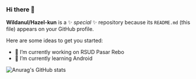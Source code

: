 ### Hi there 👋


**Wildanul/Hazel-kun** is a ✨ _special_ ✨ repository because its `README.md` (this file) appears on your GitHub profile.

Here are some ideas to get you started:

- 🔭 I’m currently working on RSUD Pasar Rebo
- 🌱 I’m currently learning Android



![Anurag's GitHub stats](https://github-readme-stats.vercel.app/api?username=hazel-kun&show_icons=true&theme=merko)
